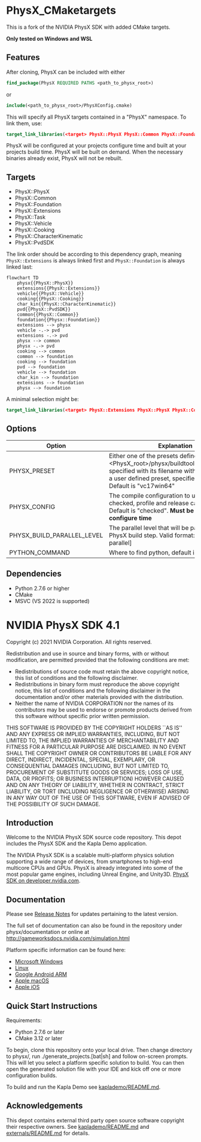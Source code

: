 # PhysX_CMaketargets

This is a fork of the NVIDIA PhysX SDK with added CMake targets.

**Only tested on Windows and WSL**

## Features

After cloning, PhysX can be included with either
```cmake
find_package(PhysX REQUIRED PATHS <path_to_physx_root>)
```
or
```cmake
include(<path_to_physx_root>/PhysXConfig.cmake)
```

This will specify all PhysX targets contained in a "PhysX" namespace. To link them, use:
```cmake
target_link_libraries(<target> PhysX::PhysX PhysX::Common PhysX::Foundation ...)
```

PhysX will be configured at your projects configure time and built at your projects build time. PhysX will be built on demand. When the necessary binaries already exist, PhysX will not be rebuilt.

## Targets
- PhysX::PhysX
- PhysX::Common
- PhysX::Foundation
- PhysX::Extensions
- PhysX::Task
- PhysX::Vehicle
- PhysX::Cooking
- PhysX::CharacterKinematic
- PhysX::PvdSDK

The link order should be according to this dependency graph, meaning `PhysX::Extensions` is always linked first and `PhysX::Foundation` is always linked last:

```mermaid
flowchart TD
    physx{{PhysX::PhysX}}
    extensions{{PhysX::Extensions}}
    vehicle{{PhysX::Vehicle}}
    cooking{{PhysX::Cooking}}
    char_kin{{PhysX::CharacterKinematic}}
    pvd{{PhysX::PvdSDK}}
    common{{PhysX::Common}}
    foundation{{Physx::Foundation}}
    extensions --> physx
    vehicle -.-> pvd
    extensions -.-> pvd
    physx --> common
    physx -.-> pvd
    cooking --> common
    common --> foundation
    cooking --> foundation
    pvd --> foundation
    vehicle --> foundation
    char_kin --> foundation
    extensions --> foundation
    physx --> foundation
```

A minimal selection might be:
```cmake
target_link_libraries(<target> PhysX::Extensions PhysX::PhysX PhysX::Common PhysX::Foundation)
```

## Options

| Option | Explanation |
|---|---|
| PHYSX_PRESET | Either one of the presets defined by PhysX at <PhysX_root>/physx/buildtools/presets/public, specified with its filename without extension or a user defined preset, specified with its path. Default is "vc17win64"
| PHYSX_CONFIG | The compile configuration to use. debug, checked, profile and release can be used Default is "checked". **Must be specified at configure time**
| PHYSX_BUILD_PARALLEL_LEVEL | The parallel level that will be passed to the PhysX build step. Valid format: [-j or --parallel] <Number>
| PYTHON_COMMAND | Where to find python, default is "python"

## Dependencies

- Python 2.7.6 or higher
- CMake
- MSVC (VS 2022 is supported)

# NVIDIA PhysX SDK 4.1

Copyright (c) 2021 NVIDIA Corporation. All rights reserved.

Redistribution and use in source and binary forms, with or without
modification, are permitted provided that the following conditions
are met:
 * Redistributions of source code must retain the above copyright
   notice, this list of conditions and the following disclaimer.
 * Redistributions in binary form must reproduce the above copyright
   notice, this list of conditions and the following disclaimer in the
   documentation and/or other materials provided with the distribution.
 * Neither the name of NVIDIA CORPORATION nor the names of its
   contributors may be used to endorse or promote products derived
   from this software without specific prior written permission.

THIS SOFTWARE IS PROVIDED BY THE COPYRIGHT HOLDERS ``AS IS'' AND ANY
EXPRESS OR IMPLIED WARRANTIES, INCLUDING, BUT NOT LIMITED TO, THE
IMPLIED WARRANTIES OF MERCHANTABILITY AND FITNESS FOR A PARTICULAR
PURPOSE ARE DISCLAIMED.  IN NO EVENT SHALL THE COPYRIGHT OWNER OR
CONTRIBUTORS BE LIABLE FOR ANY DIRECT, INDIRECT, INCIDENTAL, SPECIAL,
EXEMPLARY, OR CONSEQUENTIAL DAMAGES (INCLUDING, BUT NOT LIMITED TO,
PROCUREMENT OF SUBSTITUTE GOODS OR SERVICES; LOSS OF USE, DATA, OR
PROFITS; OR BUSINESS INTERRUPTION) HOWEVER CAUSED AND ON ANY THEORY
OF LIABILITY, WHETHER IN CONTRACT, STRICT LIABILITY, OR TORT
(INCLUDING NEGLIGENCE OR OTHERWISE) ARISING IN ANY WAY OUT OF THE USE
OF THIS SOFTWARE, EVEN IF ADVISED OF THE POSSIBILITY OF SUCH DAMAGE.

## Introduction

Welcome to the NVIDIA PhysX SDK source code repository. This depot includes the PhysX SDK and the Kapla Demo application.

The NVIDIA PhysX SDK is a scalable multi-platform physics solution supporting a wide range of devices, from smartphones to high-end multicore CPUs and GPUs. PhysX is already integrated into some of the most popular game engines, including Unreal Engine, and Unity3D. [PhysX SDK on developer.nvidia.com](https://developer.nvidia.com/physx-sdk).

## Documentation

Please see [Release Notes](http://gameworksdocs.nvidia.com/PhysX/4.1/release_notes.html) for updates pertaining to the latest version.

The full set of documentation can also be found in the repository under physx/documentation or online at http://gameworksdocs.nvidia.com/simulation.html 

Platform specific information can be found here:
* [Microsoft Windows](http://gameworksdocs.nvidia.com/PhysX/4.1/documentation/platformreadme/windows/readme_windows.html)
* [Linux](http://gameworksdocs.nvidia.com/PhysX/4.1/documentation/platformreadme/linux/readme_linux.html)
* [Google Android ARM](http://gameworksdocs.nvidia.com/PhysX/4.1/documentation/platformreadme/android/readme_android.html)
* [Apple macOS](http://gameworksdocs.nvidia.com/PhysX/4.1/documentation/platformreadme/mac/readme_mac.html)
* [Apple iOS](http://gameworksdocs.nvidia.com/PhysX/4.1/documentation/platformreadme/ios/readme_ios.html)
 

## Quick Start Instructions

Requirements:
* Python 2.7.6 or later
* CMake 3.12 or later

To begin, clone this repository onto your local drive.  Then change directory to physx/, run ./generate_projects.[bat|sh] and follow on-screen prompts.  This will let you select a platform specific solution to build.  You can then open the generated solution file with your IDE and kick off one or more configuration builds.

To build and run the Kapla Demo see [kaplademo/README.md](kaplademo/README.md).

## Acknowledgements

This depot contains external third party open source software copyright their respective owners.  See [kaplademo/README.md](kaplademo/README.md) and [externals/README.md](externals/README.md) for details.

